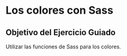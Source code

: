 # Los colores con Sass

## Objetivo del Ejercicio Guiado

Utilizar las funciones de Sass para los colores.